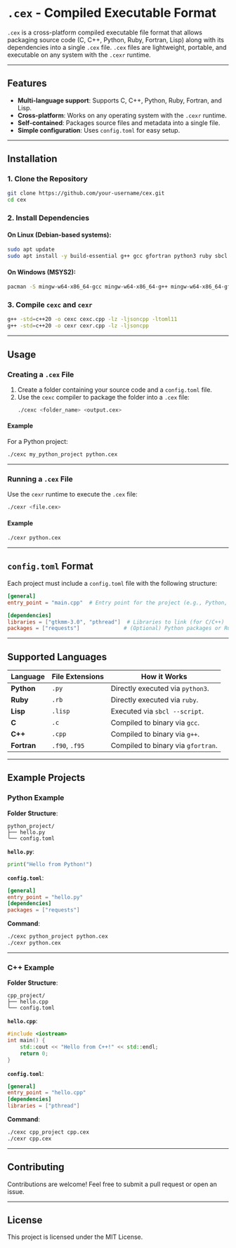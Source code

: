 
# `.cex` - Compiled Executable Format

`.cex` is a cross-platform compiled executable file format that allows packaging source code (C, C++, Python, Ruby, Fortran, Lisp) along with its dependencies into a single `.cex` file. `.cex` files are lightweight, portable, and executable on any system with the `.cexr` runtime.

---

## Features
- **Multi-language support**: Supports C, C++, Python, Ruby, Fortran, and Lisp.
- **Cross-platform**: Works on any operating system with the `.cexr` runtime.
- **Self-contained**: Packages source files and metadata into a single file.
- **Simple configuration**: Uses `config.toml` for easy setup.

---

## Installation

### **1. Clone the Repository**
```bash
git clone https://github.com/your-username/cex.git
cd cex
```

### **2. Install Dependencies**
#### On Linux (Debian-based systems):
```bash
sudo apt update
sudo apt install -y build-essential g++ gcc gfortran python3 ruby sbcl zlib1g-dev libjsoncpp-dev
```

#### On Windows (MSYS2):
```bash
pacman -S mingw-w64-x86_64-gcc mingw-w64-x86_64-g++ mingw-w64-x86_64-gfortran python ruby sbcl zlib jsoncpp
```

### **3. Compile `cexc` and `cexr`**
```bash
g++ -std=c++20 -o cexc cexc.cpp -lz -ljsoncpp -ltoml11
g++ -std=c++20 -o cexr cexr.cpp -lz -ljsoncpp
```

---

## Usage

### **Creating a `.cex` File**
1. Create a folder containing your source code and a `config.toml` file.
2. Use the `cexc` compiler to package the folder into a `.cex` file:
   ```bash
   ./cexc <folder_name> <output.cex>
   ```

#### **Example**
For a Python project:
```bash
./cexc my_python_project python.cex
```

---

### **Running a `.cex` File**
Use the `cexr` runtime to execute the `.cex` file:
```bash
./cexr <file.cex>
```

#### **Example**
```bash
./cexr python.cex
```

---

## `config.toml` Format

Each project must include a `config.toml` file with the following structure:

```toml
[general]
entry_point = "main.cpp"  # Entry point for the project (e.g., Python, C++ file)

[dependencies]
libraries = ["gtkmm-3.0", "pthread"]  # Libraries to link (for C/C++)
packages = ["requests"]              # (Optional) Python packages or Ruby gems
```

---

## Supported Languages

| Language   | File Extensions | How it Works                                   |
|------------|-----------------|-----------------------------------------------|
| **Python** | `.py`           | Directly executed via `python3`.              |
| **Ruby**   | `.rb`           | Directly executed via `ruby`.                 |
| **Lisp**   | `.lisp`         | Executed via `sbcl --script`.                 |
| **C**      | `.c`            | Compiled to binary via `gcc`.                 |
| **C++**    | `.cpp`          | Compiled to binary via `g++`.                 |
| **Fortran**| `.f90`, `.f95`  | Compiled to binary via `gfortran`.            |

---

## Example Projects

### **Python Example**
**Folder Structure**:
```
python_project/
├── hello.py
└── config.toml
```

**`hello.py`**:
```python
print("Hello from Python!")
```

**`config.toml`**:
```toml
[general]
entry_point = "hello.py"
[dependencies]
packages = ["requests"]
```

**Command**:
```bash
./cexc python_project python.cex
./cexr python.cex
```

---

### **C++ Example**
**Folder Structure**:
```
cpp_project/
├── hello.cpp
└── config.toml
```

**`hello.cpp`**:
```cpp
#include <iostream>
int main() {
    std::cout << "Hello from C++!" << std::endl;
    return 0;
}
```

**`config.toml`**:
```toml
[general]
entry_point = "hello.cpp"
[dependencies]
libraries = ["pthread"]
```

**Command**:
```bash
./cexc cpp_project cpp.cex
./cexr cpp.cex
```

---

## Contributing
Contributions are welcome! Feel free to submit a pull request or open an issue.

---

## License
This project is licensed under the MIT License.
